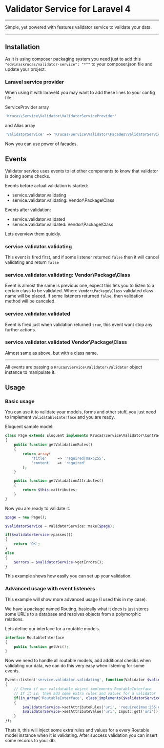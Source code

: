 # Validator Service for Laravel 4

---

Simple, yet powered with features validator service to validate your data.

---

## Installation

As it is using composer packaging system you need just to add this ```"edvinaskrucas/validator-service": "*""``` to your composer.json file and update your project.

### Laravel service provider

When using it with laravel4 you may want to add these lines to your config file:

ServiceProvider array
```php
'Krucas\Service\Validator\ValidatorServiceProvider'
```

and Alias array
```php
'ValidatorService' => 'Krucas\Service\Validator\Facades\ValidatorService'
```

Now you can use power of facades.

## Events

Validator service uses events to let other components to know that validator is doing some checks.

Events before actual validation is started:
* service.validator.validating
* service.validator.validating: Vendor\Package\Class

Events after validation:
* service.validator.validated
* service.validator.validated: Vendor\Package\Class

Lets overview them quickly.

### service.validator.validating

This event is fired first, and if some listener returned ```false``` then it will cancel validating and return ```false```

### service.validator.validating: Vendor\Package\Class

Event is almost the same is previous one, expect this lets you to listen to a certain class to be validated.
Where ```Vendor\Package\Class``` validated class name will be placed.
If some listeners returned ```false```, then validation method will be canceled.

### service.validator.validated

Event is fired just when validation returned ```true```, this event wont stop any further actions.

### service.validator.validated Vendor\Package\Class

Almost same as above, but with a class name.

---

All events are passing a ```Krucas\Service\Validator\Validator``` object instance to manipulate it.

## Usage

### Basic usage

You can use it to validate your models, forms and other stuff, you just need to implement ```ValidatableInterface``` and you are ready.

Eloquent sample model:
```php
class Page extends Eloquent implements Krucas\Service\Validator\Contracts\ValidatableInterface
{
    public function getValidationRules()
    {
        return array(
            'title'     => 'required|max:255',
            'content'   => 'required'
        );
    }

    public function getValidationAttributes()
    {
        return $this->attributes;
    }
}
```

Now you are ready to validate it.
```php
$page = new Page();

$validatorService = ValidatorService::make($page);

if($validatorService->passes())
{
    return 'OK';
}
else
{
    $errors = $validatorService->getErrors();
}
```

This example shows how easily you can set up your validation.

### Advanced usage with event listeners

This example will show more advanced usage (I used this in my case).

We have a package named Routing, basically what it does is just stores some URL's to a database and resolves objects from a polymorphic relations.

Lets define our interface for a routable models.

```php
interface RoutableInterface
{
    public function getUri();
}
```

Now we need to handle all routable models, add additional checks when validating our data, we can do this very easy when listening for some events.
```php
Event::listen('service.validator.validating', function(Validator $validatorService)
{
    // Check if our validatable object implements RoutableInterface
    // If it is, then add some extra rules and values for a validator
    if(in_array('RoutableInterface', class_implements($validatorService->getValidatable())))
    {
        $validatorService->setAttributeRules('uri', 'required|max:255|unique:uri,uri');
        $validatorService->setAttributeValue('uri', Input::get('uri'));
    }
});
```

Thats it, this will inject some extra rules and values for a every Routable model instance when it is validating. After success validation you can insert some records to your db.